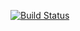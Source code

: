 [![Build Status](https://travis-ci.org/GolubkovArtem/lab07.svg?branch=master)](https://travis-ci.org/GolubkovArtem/lab07)
 
